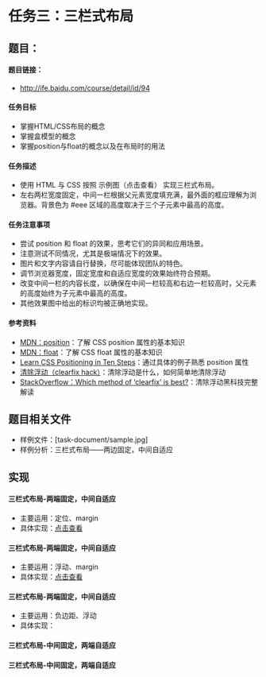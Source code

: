 任务三：三栏式布局
===================

## 题目：
#### 题目链接：
* http://ife.baidu.com/course/detail/id/94

#### 任务目标
* 掌握HTML/CSS布局的概念
* 掌握盒模型的概念
* 掌握position与float的概念以及在布局时的用法

#### 任务描述
* 使用 HTML 与 CSS 按照 示例图（点击查看） 实现三栏式布局。
* 左右两栏宽度固定，中间一栏根据父元素宽度填充满，最外面的框应理解为浏览器。背景色为 #eee 区域的高度取决于三个子元素中最高的高度。

#### 任务注意事项
* 尝试 position 和 float 的效果，思考它们的异同和应用场景。
* 注意测试不同情况，尤其是极端情况下的效果。
* 图片和文字内容请自行替换，尽可能体现团队的特色。
* 调节浏览器宽度，固定宽度和自适应宽度的效果始终符合预期。
* 改变中间一栏的内容长度，以确保在中间一栏较高和右边一栏较高时，父元素的高度始终为子元素中最高的高度。
* 其他效果图中给出的标识均被正确地实现。

#### 参考资料
* [MDN：position](https://developer.mozilla.org/zh-CN/docs/Web/CSS/position)：了解 CSS position 属性的基本知识
* [MDN：float](https://developer.mozilla.org/en-US/docs/Web/CSS/float)：了解 CSS float 属性的基本知识
* [Learn CSS Positioning in Ten Steps](http://www.barelyfitz.com/screencast/html-training/css/positioning/)：通过具体的例子熟悉 position 属性
* [清除浮动（clearfix hack）](http://zh.learnlayout.com/clearfix.html)：清除浮动是什么，如何简单地清除浮动
* [StackOverflow：Which method of ‘clearfix’ is best?](http://stackoverflow.com/questions/211383/which-method-of-clearfix-is-best)：清除浮动黑科技完整解读

## 题目相关文件
* 样例文件：[task-document/sample.jpg]
* 样例分析：三栏式布局——两边固定，中间自适应

## 实现

#### 三栏式布局-两端固定，中间自适应

* 主要运用：定位、margin
* 具体实现：[点击查看](https://fishnon.github.io/2017-ife-spring-class/weiwei-college/task03-three-column-layout/index.html)

#### 三栏式布局-两端固定，中间自适应

* 主要运用：浮动、margin
* 具体实现：[点击查看](https://fishnon.github.io/2017-ife-spring-class/weiwei-college/task03-three-column-layout/other-implement/implement-one.html)

#### 三栏式布局-两端固定，中间自适应


* 主要运用：负边距、浮动
* 具体实现：

#### 三栏式布局-中间固定，两端自适应

#### 三栏式布局-中间固定，两端自适应

